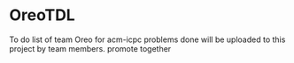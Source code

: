 # OreoTDL
To do list of team Oreo for acm-icpc
problems done will be uploaded to this project by team members.
promote together
